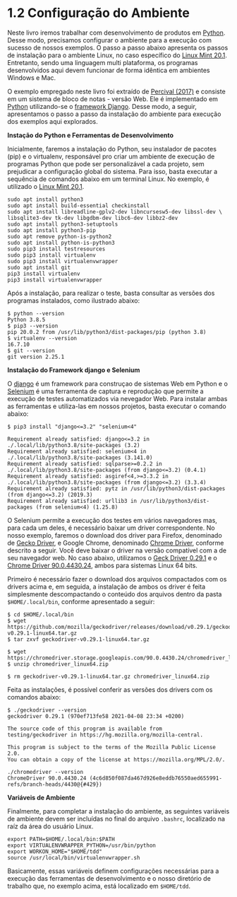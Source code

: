 # 1.2 Configuração do Ambiente

Neste livro iremos trabalhar com desenvolvimento de produtos em [Python](https://www.python.org/). Desse modo, precisamos configurar o ambiente para a execução com sucesso de nossos exemplos. O passo a passo abaixo apresenta os passos de instalação para o ambiente Linux, no caso específico do [Linux Mint 20.1](https://www.linuxmint.com/download.php). Entretanto, sendo uma linguagem multi plataforma, os programas desenvolvidos aqui devem funcionar de forma idêntica em ambientes Windows e Mac.

O exemplo empregado neste livro foi extraído de [Percival \(2017\)](https://novatec.com.br/livros/tdd-com-python/) e consiste em um sistema de bloco de notas - versão Web. Ele é implementado em [Python](https://www.python.org/) utilizando-se o [framework Django](https://www.djangoproject.com/). Desse modo, a seguir, apresentamos o passo a passo da instalação do ambiente para execução dos exemplos aqui explorados.

**Instação do Python e Ferramentas de Desenvolvimento**

Inicialmente, faremos a instalação do Python, seu instalador de pacotes \(pip\) e o virtualenv, responsável pro criar um ambiente de execução de programas Python que pode ser personalizável a cada projeto, sem prejudicar a configuração global do sistema. Para isso, basta executar a sequência de comandos abaixo em um terminal Linux. No exemplo, é utilizado o [Linux Mint 20.1](https://www.linuxmint.com/download.php).

```text
sudo apt install python3
sudo apt install build-essential checkinstall
sudo apt install libreadline-gplv2-dev libncursesw5-dev libssl-dev \ 
libsqlite3-dev tk-dev libgdbm-dev libc6-dev libbz2-dev
sudo apt install python3-setuptools
sudo apt install python3-pip
sudo apt remove python-is-python2
sudo apt install python-is-python3
sudo pip3 install testresources
sudo pip3 install virtualenv
sudo pip3 install virtualenvwrapper
sudo apt install git
pip3 install virtualenv
pip3 install virtualenvwrapper
```

Após a instalação, para realizar o teste, basta consultar as versões dos programas instalados, como ilustrado abaixo:

```text
$ python --version
Python 3.8.5
$ pip3 --version
pip 20.0.2 from /usr/lib/python3/dist-packages/pip (python 3.8)
$ virtualenv --version
16.7.10
$ git --version
git version 2.25.1
```

**Instalação do Framework django e Selenium**

O [django](https://www.djangoproject.com/) é um framework para construçao de sistemas Web em Python e o [Selenium](https://selenium-python.readthedocs.io/) é uma ferramenta de captura e reprodução que permite a execução de testes automatizados via nevegador Web. Para instalar ambas as ferramentas e utiliza-las em nossos projetos, basta executar o comando abaixo:

```text
$ pip3 install "django<=3.2" "selenium<4"

Requirement already satisfied: django<=3.2 in ./.local/lib/python3.8/site-packages (3.2)
Requirement already satisfied: selenium<4 in ./.local/lib/python3.8/site-packages (3.141.0)
Requirement already satisfied: sqlparse>=0.2.2 in ./.local/lib/python3.8/site-packages (from django<=3.2) (0.4.1)
Requirement already satisfied: asgiref<4,>=3.3.2 in ./.local/lib/python3.8/site-packages (from django<=3.2) (3.3.4)
Requirement already satisfied: pytz in /usr/lib/python3/dist-packages (from django<=3.2) (2019.3)
Requirement already satisfied: urllib3 in /usr/lib/python3/dist-packages (from selenium<4) (1.25.8)
```

O Selenium permite a execução dos testes em vários navegadores mas, para cada um deles, é necessário baixar um driver correspondente. No nosso exemplo, faremos o download dos driver para Firefox, denominado de [Gecko Driver](https://github.com/mozilla/geckodriver/releases), e Google Chrome, denominado [Chrome Driver](https://chromedriver.chromium.org/), conforme descrito a seguir. Você deve baixar o driver na versão compatível com a de seu navegador web. No caso abaixo, utilizamos o [Geck Driver 0.29.1](https://github.com/mozilla/geckodriver/releases) e o [Chrome Driver 90.0.4430.24](https://chromedriver.chromium.org/), ambos para sistemas Linux 64 bits.

Primeiro é necessário fazer o download dos arquivos compactados com os drivers acima e, em seguida, a instalação de ambos os driver é feita simplesmente descompactando o conteúdo dos arquivos dentro da pasta `$HOME/.local/bin`, conforme apresentado a seguir:

```text
$ cd $HOME/.local/bin
$ wget https://github.com/mozilla/geckodriver/releases/download/v0.29.1/geckodriver-v0.29.1-linux64.tar.gz
$ tar zxvf geckodriver-v0.29.1-linux64.tar.gz 

$ wget https://chromedriver.storage.googleapis.com/90.0.4430.24/chromedriver_linux64.zip
$ unzip chromedriver_linux64.zip 

$ rm geckodriver-v0.29.1-linux64.tar.gz chromedriver_linux64.zip
```

Feita as instalações, é possível conferir as versões dos drivers com os comandos abaixo:

```text
$ ./geckodriver --version
geckodriver 0.29.1 (970ef713fe58 2021-04-08 23:34 +0200)

The source code of this program is available from
testing/geckodriver in https://hg.mozilla.org/mozilla-central.

This program is subject to the terms of the Mozilla Public License 2.0.
You can obtain a copy of the license at https://mozilla.org/MPL/2.0/.
```

```text
./chromedriver --version
ChromeDriver 90.0.4430.24 (4c6d850f087da467d926e8eddb76550aed655991-refs/branch-heads/4430@{#429})
```

**Variáveis de Ambiente**

Finalmente, para completar a instalação do ambiente, as seguintes variáveis de ambiente devem ser incluídas no final do arquivo `.bashrc`, localizado na raíz da área do usuário Linux.

```text
export PATH=$HOME/.local/bin:$PATH
export VIRTUALENVWRAPPER_PYTHON=/usr/bin/python
export WORKON_HOME="$HOME/tdd"
source /usr/local/bin/virtualenvwrapper.sh
```

Basicamente, essas variáveis definem configurações necessárias para a execução das ferramentas de desenvolvimento e o nosso diretório de trabalho que, no exemplo acima, está localizado em `$HOME/tdd`.

